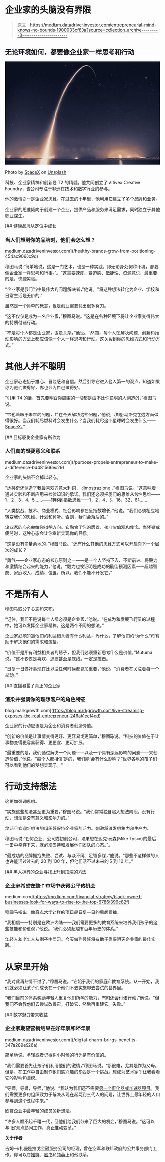 # 企业家的头脑没有界限

> 原文：<https://medium.datadriveninvestor.com/entrepreneurial-mind-knows-no-bounds-1900033cf80a?source=collection_archive---------3----------------------->

## 无论环境如何，都要像企业家一样思考和行动

![](img/e000dfc9f61af574bf1250db5a4cf36c.png)

Photo by [SpaceX](https://unsplash.com/@spacex?utm_source=medium&utm_medium=referral) on [Unsplash](https://unsplash.com?utm_source=medium&utm_medium=referral)

科技、企业家精神和创新是 T2 的精髓。他共同创立了 Altivex Creative Foundry，该公司专注于非洲在技术和数字行业的参与。

他的激情之一是企业家思维。在过去的十年里，他利用它建立了多个品牌和业务。

企业家的思维倾向于创建一个企业，提供产品和服务来满足需求，同时独立于其他职业谋生。

[](/healthy-brands-grow-from-positioning-454ac9060c9d) [## 健康品牌从定位中成长

### 当人们想到你的品牌时，他们会怎么想？

medium.datadriveninvestor.com](/healthy-brands-grow-from-positioning-454ac9060c9d) 

穆图马说:“简单地说，这是一门艺术，也是一种实践，即无论身处何种环境，都要像企业家一样思考和行事。”。“这需要速度、紧迫感、敏捷性、资源意识，最重要的是，快速实验。

“企业家是我们当中最伟大的问题解决者，”他说。"将这种想法转化为企业、学校和日常生活是无价的."

虽然是一个简单的概念，但是创业需要付出很多努力。

“这不仅仅是成为一名企业家，”穆图马说。“这是在各种环境下将让企业家变得伟大的特质付诸行动。

“不是每个人都是企业家，这没关系，”他说。“然而，每个人在解决问题、创新和推动影响的方法上都应该像一个人一样思考和行动。这关系到你的思维方式和行动方式。”

# 其他人并不聪明

企业家心态始于雄心、冒险感和自信。然后引导它进入他人第一的观点，知道如果你为他们做得好，你也会为自己做得好。

“引用 T4 的话，首先要明白你周围的一切都是由不比你聪明的人创造的，”穆图马说。

“它也着眼于未来的问题，并在今天解决这些问题，”他说。埃隆·马斯克在这方面做得很好。当我们耗尽燃料时会发生什么？当我们耗尽这个星球时会发生什么——[SpaceX](https://twitter.com/SpaceX/)。”

[](/purpose-propels-entrepreneur-to-make-a-difference-bd481566ec29) [## 目标驱使企业家有所作为

### 人们真的想要意义和联系

medium.datadriveninvestor.com](/purpose-propels-entrepreneur-to-make-a-difference-bd481566ec29) 

企业家的头脑不会掉以轻心。

“达芬奇还创造了我最喜欢的意大利词， [dimostrazione](http://boydesign.net/creativity/da-vincian-principle-2-dimostrazione) ，”穆图马说。“这意味着通过实验和不断应用来检验知识的承诺。我们还必须把我们的思维从线性思维——1，2，3，4，5……——转移到指数思维——1，2，4，8，16，32，64……

“人类挑战、技术、商业模式、社会影响都在呈指数增长，”他说。“我们必须相应地转变我们的思维、计划和倾听。否则，我们会落后的。”

企业家的心态会给你指明方向。它融合了你的愿景、核心价值观和使命。当怀疑或疲劳时，这种心态会让你重新实现你的目标。

“这是没有商量余地的，”穆图马说。“还有什么其他的思维方式可以开启你下一个层次的成长？

“勇气——企业家心态的核心原则之一——是一个人坚持下去、不断前进、将毅力和激情结合起来的能力，”他说。“毅力也被证明是成功的最佳预测因素——超越智商、家庭收入、成绩、位置。所以，我们不能不开发它。”

# 不是所有人

穆图马区分了心态和天职。

“记住，我们不是说每个人都必须是企业家，”他说。“在成为和发展飞行员的过程中，她可以发挥企业家精神。这是两个不同的想法。”

企业家必须知道他们的利益相关者有什么利益，为什么。了解他们的“为什么”将有助于解决他们的需求和激情。

“价值不是所有利益相关者的毯子，但我们必须重新思考什么是价值，”Mutuma 说。“这不仅仅是喜欢、追随甚至是底线。一定是撞击。

“日复一日做好事现在比以往任何时候都更加重要，”他说。“消费者在关注着每一个举动。”

[](https://blog.markgrowth.com/live-streaming-exposes-the-real-entrepreneur-246ab1eef4cd) [## 直播暴露了真正的企业家

### 渲染并强调你的理想客户的角色特征

blog.markgrowth.com](https://blog.markgrowth.com/live-streaming-exposes-the-real-entrepreneur-246ab1eef4cd) 

企业家的行动应该是为企业和消费者创造价值。

“创新的价值是让事情变得更好、更容易或更简单，”穆图马说。“科技的价值在于让事物变得更容易获得、更便宜、更可扩展。

“最重要的是，我们通过解决一个问题——以及一个具有深远影响的问题——来创造价值，”他说。“每个人都相信‘是的，我们能’会有什么影响？”世界各地的孩子们可以看到他们的梦想实现了。"

# 行动支持想法

这更加强调思想。

“实施这些想法甚至更为重要，”穆图马说。“我们常常独自陷入想法阶段。没有行动，想法是没有意义和影响力的。”

灵活且欢迎新想法的组织将保持企业家的活力。刺激将激发想象力和生产力。

穆图马说:“任何企业、公司或初创公司，如果想在迈克·泰森(Mike Tyson)的最后一击中幸存下来，就必须支持和发展他们团队的心态。”。

“最成功的品牌拥抱失败、尝试、与众不同、足智多谋，”他说。“那些不这样做的人也许能活过过去的 20 到 100 年，但他们活不过未来的 5 到 10 年。”

[](https://medium.com/financial-strategy/black-owned-businesses-look-for-ways-to-rise-to-the-top-6786f399c82f) [## 黑人拥有的企业寻找上升到顶端的方法

### 企业家希望在整个市场中获得公平的机会

medium.com](https://medium.com/financial-strategy/black-owned-businesses-look-for-ways-to-rise-to-the-top-6786f399c82f) 

穆图马指出，像[奇点大学](https://twitter.com/singularityu/)这样的项目是日复一日的思想领袖。

“我相信——特别是在欧洲大陆——我们需要更多的教育系统来培养我们孩子的这些技能和价值观，”他说。“我们必须超越有百年历史的体系。”

年轻人和老年人从例子中学习。今天做到最好将有助于确保明天企业家的最佳实践。

# 从家里开始

“我对此再热情不过了，”穆图马说。“它始于我们的家庭和教育系统。从一开始，我们就必须让孩子们成长在一个他们不去实施却去尝试的世界里。

“我们目前的体系奖励年轻人重复他们所学的能力，有时还会付诸行动，”他说。“但我们不会教他们去尝试改善它，打破它，然后再重建它。失败。”

[](/digital-charm-brings-benefits-347a289e926a) [## 数字魅力带来收益

### 企业家期望营销结果在好年景和坏年景

medium.datadriveninvestor.com](/digital-charm-brings-benefits-347a289e926a) 

简单地说，年轻或者记得你小时候的行为是有价值的。

“我们需要首先让孩子们利用他们的激情，”穆图马说。“那很难，尤其是作为父母。但是，在工作中自由制作他们感兴趣的东西是一个挑战。想成为艺术家？让我看看它的影响和规模。

“导师，导师，导师，”他说。“我认为我们还不需要[另一个孵化器或加速器项目](https://medium.com/@mushambimutuma/we-dont-need-more-entrepreneurs-48750adc42da)。我们需要更多的组织致力于解决从现在起两到三代人的问题，让世界上最年轻的人口参与到这个过程中来。”

欣赏企业中最年轻的成员的新想法。

“许多人瞧不起千禧一代，但他们给我们带来了巨大的机会，”穆图马说。“这可以与‘旧’观点协同工作，真正推动变革。”

**关于作者**

吉姆·卡扎曼是拉戈金融服务公司的经理，曾在空军和联邦政府的公共事务部门工作。你可以在[推特](https://twitter.com/JKatzaman)、[脸书](https://www.facebook.com/jim.katzaman)和[领英](https://www.linkedin.com/in/jim-katzaman-33641b21/)上和他联系。